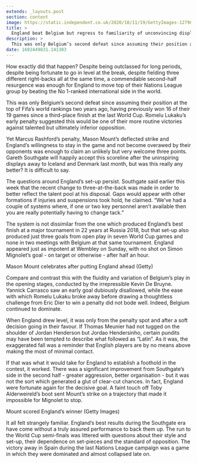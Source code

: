```yaml
--- 
extends: _layouts.post 
section: content 
image: https://static.independent.co.uk/2020/10/11/19/GettyImages-1279671166.jpg 
title: > 
  England beat Belgium but regress to familiarity of unconvincing display as doubts persist 
description: > 
  This was only Belgium’s second defeat since assuming their position at the top of Fifa’s world rankings two years ago, having previously won 16 of their 19 games since a third-place finish at the last World Cup.Romelu Lukaku’s early penalty suggested this would be one of their more routine victories against talented but ultimately inferior opposition.The questions around England’s set-up persist.When England drew level, it was only from the penalty spot and after a soft decision going in their favour.The run to the World Cup semi-finals was littered with questions about their style and set-up, their dependence on set-pieces and the standard of opposition. 
date: 1602449831.141303 
--- 
```

How exactly did that happen? Despite being outclassed for long periods, despite being fortunate to go in level at the break, despite fielding three different right-backs all at the same time, a commendable second-half resurgence was enough for England to move top of their Nations League group by beating the No 1-ranked international side in the world.

This was only Belgium’s second defeat since assuming their position at the top of Fifa’s world rankings two years ago, having previously won 16 of their 19 games since a third-place finish at the last World Cup. Romelu Lukaku’s early penalty suggested this would be one of their more routine victories against talented but ultimately inferior opposition.

Yet Marcus Rashford’s penalty, Mason Mount’s deflected strike and England’s willingness to stay in the game and not become overawed by their opponents was enough to claim an unlikely but very welcome three points. Gareth Southgate will happily accept this scoreline after the uninspiring displays away to Iceland and Denmark last month, but was this really any better? It is difficult to say.

The questions around England’s set-up persist. Southgate said earlier this week that the recent change to three-at-the-back was made in order to better reflect the talent pool at his disposal. Gaps would appear with other formations if injuries and suspensions took hold, he claimed. “We’ve had a couple of systems where, if one or two key personnel aren’t available then you are really potentially having to change tack.”

The system is not dissimilar from the one which produced England’s best finish at a major tournament in 22 years at Russia 2018, but that set-up also produced just three goals from open play in seven World Cup games and none in two meetings with Belgium at that same tournament. England appeared just as impotent at Wembley on Sunday, with no shot on Simon Mignolet’s goal - on target or otherwise - after half an hour.

Mason Mount celebrates after putting England ahead (Getty)

Compare and contrast this with the fluidity and variation of Belgium’s play in the opening stages, conducted by the irrepressible Kevin De Bruyne. Yannick Carrasco saw an early goal dubiously disallowed, while the ease with which Romelu Lukaku broke away before drawing a thoughtless challenge from Eric Dier to win a penalty did not bode well. Indeed, Belgium continued to dominate.

When England drew level, it was only from the penalty spot and after a soft decision going in their favour. If Thomas Meunier had not tugged on the shoulder of Jordan Henderson but Jordao Hendersinho, certain pundits may have been tempted to describe what followed as “Latin”. As it was, the exaggerated fall was a reminder that English players are by no means above making the most of minimal contact.

If that was what it would take for England to establish a foothold in the contest, it worked. There was a significant improvement from Southgate’s side in the second half - greater aggression, better organisation - but it was not the sort which generated a glut of clear-cut chances. In fact, England were fortunate again for the decisive goal. A faint touch off Toby Alderweireld’s boot sent Mount’s strike on a trajectory that made it impossible for Mignolet to stop.

Mount scored England’s winner (Getty Images)

It all felt strangely familiar. England’s best results during the Southgate era have come without a truly assured performance to back them up. The run to the World Cup semi-finals was littered with questions about their style and set-up, their dependence on set-pieces and the standard of opposition. The victory away in Spain during the last Nations League campaign was a game in which they were dominated and almost collapsed late on.